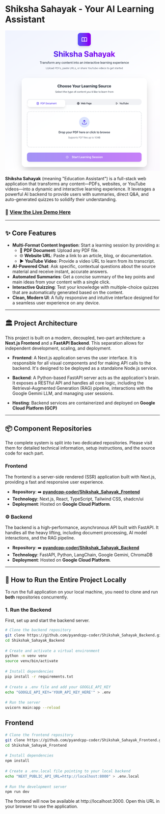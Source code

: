 # Shiksha Sahayak - Your AI Learning Assistant

![alt text](image.png)

**Shiksha Sahayak** (meaning "Education Assistant") is a full-stack web application that transforms any content—PDFs, websites, or YouTube videos—into a dynamic and interactive learning experience. It leverages a powerful AI backend to provide users with summaries, direct Q&A, and auto-generated quizzes to solidify their understanding.

### 🔴 [**View the Live Demo Here**](https://shikshak-sahayak.vercel.app/)

---

## ✨ Core Features

-   **Multi-Format Content Ingestion**: Start a learning session by providing a:
    -   📄 **PDF Document**: Upload any PDF file.
    -   🌐 **Website URL**: Paste a link to an article, blog, or documentation.
    -   ▶️ **YouTube Video**: Provide a video URL to learn from its transcript.
-   **AI-Powered Chat**: Ask specific, contextual questions about the source material and receive instant, accurate answers.
-   **Automated Summaries**: Get a concise summary of the key points and main ideas from your content with a single click.
-   **Interactive Quizzing**: Test your knowledge with multiple-choice quizzes that are automatically generated based on the content.
-   **Clean, Modern UI**: A fully responsive and intuitive interface designed for a seamless user experience on any device.

---

## 🏛️ Project Architecture

This project is built on a modern, decoupled, two-part architecture: a **Next.js Frontend** and a **FastAPI Backend**. This separation allows for independent development, scaling, and deployment.

-   **Frontend**: A Next.js application serves the user interface. It is responsible for all visual components and for making API calls to the backend. It's designed to be deployed as a standalone Node.js service.

-   **Backend**: A Python-based FastAPI server acts as the application's brain. It exposes a RESTful API and handles all core logic, including the Retrieval-Augmented Generation (RAG) pipeline, interactions with the Google Gemini LLM, and managing user sessions.

-   **Hosting**: Backend services are containerized and deployed on **Google Cloud Platform (GCP)**

---

## 📦 Component Repositories

The complete system is split into two dedicated repositories. Please visit them for detailed technical information, setup instructions, and the source code for each part.

###  Frontend

The frontend is a server-side rendered (SSR) application built with Next.js, providing a fast and responsive user experience.

-   **Repository**: ➡️ [**pyandcpp-coder/Shikshak_Sahayak_Frontend**](https://github.com/pyandcpp-coder/Shikshak_Sahayak_Frontend)
-   **Technology**: Next.js, React, TypeScript, Tailwind CSS, shadcn/ui
-   **Deployment**: Hosted on **Google Cloud Platform**.

### ⚙️ Backend

The backend is a high-performance, asynchronous API built with FastAPI. It handles all the heavy lifting, including document processing, AI model interactions, and the RAG pipeline.

-   **Repository**: ➡️ [**pyandcpp-coder/Shikshak_Sahayak_Backend**](https://github.com/pyandcpp-coder/Shikshak_Sahayak_Backend)
-   **Technology**: FastAPI, Python, LangChain, Google Gemini, ChromaDB
-   **Deployment**: Hosted on **Google Cloud Platform**.

---

## 🚀 How to Run the Entire Project Locally

To run the full application on your local machine, you need to clone and run **both** repositories concurrently.

### 1. Run the Backend

First, set up and start the backend server.

```bash
# Clone the backend repository
git clone https://github.com/pyandcpp-coder/Shikshak_Sahayak_Backend.git
cd Shikshak_Sahayak_Backend

# Create and activate a virtual environment
python -m venv venv
source venv/bin/activate

# Install dependencies
pip install -r requirements.txt

# Create a .env file and add your GOOGLE_API_KEY
echo "GOOGLE_API_KEY='YOUR_API_KEY_HERE'" > .env

# Run the server
uvicorn main:app --reload
```
## Frontend 

```bash
# Clone the frontend repository
git clone https://github.com/pyandcpp-coder/Shikshak_Sahayak_Frontend.git
cd Shikshak_Sahayak_Frontend

# Install dependencies
npm install

# Create a .env.local file pointing to your local backend
echo "NEXT_PUBLIC_API_URL=http://localhost:8000" > .env.local

# Run the development server
npm run dev
```
The frontend will now be available at http://localhost:3000. Open this URL in your browser to use the application.
